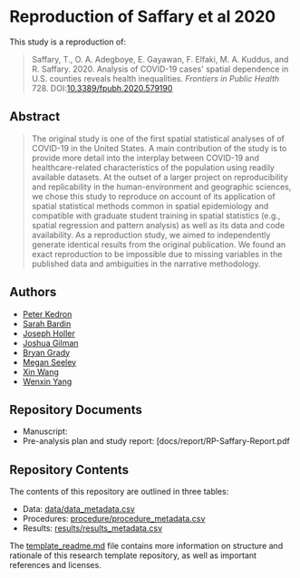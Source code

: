 # Reproduction of Saffary et al 2020

This study is a reproduction of:

> Saffary, T., O. A. Adegboye, E. Gayawan, F. Elfaki, M. A. Kuddus, and R. Saffary. 2020. Analysis of COVID-19 cases' spatial dependence in U.S. counties reveals health inequalities. *Frontiers in Public Health* 728. DOI:[10.3389/fpubh.2020.579190](https://doi.org/10.3389/fpubh.2020.579190)

## Abstract

> The original study is one of the first spatial statistical analyses of of COVID-19 in the United States. A main contribution of the study is to provide more detail into the interplay between COVID-19 and healthcare-related characteristics of the population using readily available datasets. At the outset of a larger project on reproducibility and replicability in the human-environment and geographic sciences, we chose this study to reproduce on account of its application of spatial statistical methods common in spatial epidemiology and compatible with graduate student training in spatial statistics (e.g., spatial regression and pattern analysis) as well as its data and code availability. As a reproduction study, we aimed to independently generate identical results from the original publication. We found an exact reproduction to be impossible due to missing variables in the published data and ambiguities in the narrative methodology. 


## Authors
- [Peter Kedron](https://sgsup.asu.edu/peter-kedron)
- [Sarah Bardin](https://isearch.asu.edu/profile/3423845)
- [Joseph Holler](http://www.middlebury.edu/academics/geog/faculty/node/454160)
- [Joshua Gilman]()
- [Bryan Grady](https://isearch.asu.edu/profile/3650035)
- [Megan Seeley](https://isearch.asu.edu/profile/3377106)
- [Xin Wang]()
- [Wenxin Yang](https://isearch.asu.edu/profile/3613936)

## Repository Documents

- Manuscript: 
- Pre-analysis plan and study report: [docs/report/RP-Saffary-Report.pdf

## Repository Contents

The contents of this repository are outlined in three tables:
- Data: [data/data_metadata.csv](data/data_metadata.csv)
- Procedures: [procedure/procedure_metadata.csv](procedure/procedure_metadata.csv)
- Results: [results/results_metadata.csv](results/results_metadata.csv)

The [template_readme.md](template_readme.md) file contains more information on structure and rationale of this research template repository, as well as important references and licenses.
